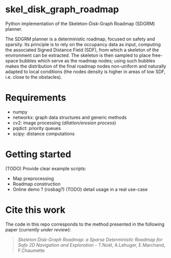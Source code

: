 # skel_disk_graph_roadmap
Python implementation of the Skeleton-Disk-Graph Roadmap (SDGRM) planner.

The SDGRM planner is a deterministic roadmap, focused on safety and sparsity. Its principle is to rely on the occupancy data as input, computing the associated Signed Distance Field (SDF), from which a skeleton of the environment can be extracted.
The skeleton is then sampled to place free-space bubbles which serve as the roadmap nodes; using such bubbles makes the distribution of the final roadmap nodes non-uniform and naturally adapted to local conditions (the nodes density is higher in areas of low SDF, i.e. close to the obstacles).

# Requirements
- numpy
- networkx: graph data structures and generic methods
- cv2: image processing (*dilation/erosion process*)
- pqdict: priority queues 
- scipy: distance computations

# Getting started
(TODO) Provide clear example scripts:
- Map preprocessing
- Roadmap construction
- Online demo ? (rosbag?)
(TODO) detail usage in a real use-case

# Cite this work
The code in this repo corresponds to the method presented in the following paper (*currently under review*):
> *Skeleton Disk-Graph Roadmap: a Sparse Deterministic Roadmap for Safe 2D Navigation and Exploration* - T.Noël, A.Lehuger, E.Marchand, F.Chaumette
